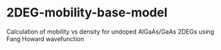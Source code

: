 # 2DEG-mobility-base-model

Calculation of mobility vs density for undoped AlGaAs/GaAs 2DEGs using Fang Howard wavefunction
